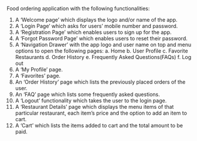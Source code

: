                                                                                                               
Food ordering application with the following functionalities:
1. A ‘Welcome page’ which displays the logo and/or name of the app.
2. A ‘Login Page’ which asks for users’ mobile number and password.
3. A ‘Registration Page’ which enables users to sign up for the app.
4. A ‘Forgot Password Page’ which enables users to reset their password.
5. A ‘Navigation Drawer’ with the app logo and user name on top and menu options to
open the following pages:
    a. Home
    b. User Profile
    c. Favorite Restaurants
    d. Order History
    e. Frequently Asked Questions(FAQs)
    f. Log out
6. A ‘My Profile’ page.
7. A ‘Favorites’ page.
8. An ‘Order History’ page which lists the previously placed orders of the user.
9. An ‘FAQ’ page which lists some frequently asked questions. 
10. A ‘Logout’ functionality which takes the user to the login page.
11. A ‘Restaurant Details’ page which displays the menu items of that particular restaurant,
each item’s price and the option to add an item to cart.
12. A ‘Cart’ which lists the items added to cart and the total amount to be paid.
